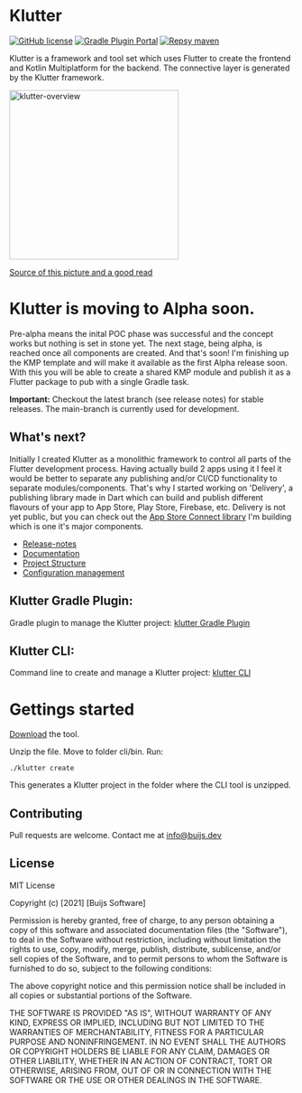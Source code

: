 # Klutter
[![GitHub license](https://img.shields.io/github/license/buijs-dev/klutter)](#License)
[![Gradle Plugin Portal](https://img.shields.io/gradle-plugin-portal/v/dev.buijs.klutter.gradle?color=blueviolet)](https://plugins.gradle.org/plugin/dev.buijs.klutter.gradle)
[![Repsy maven](https://img.shields.io/badge/maven-2022--pre--alpha--5-blue)](https://repsy.io/mvn/buijs-dev/klutter/dev/buijs/klutter/)

Klutter is a framework and tool set which uses Flutter to create the frontend
and Kotlin Multiplatform for the backend. The connective layer is generated
by the Klutter framework.

<img src="https://raw.githubusercontent.com/buijs-dev/klutter/main/docs/klutter.png" alt="klutter-overview" width="300"/>

[Source of this picture and a good read](https://littlegnal.github.io/2019-07-09/kmpp_flutter_en)


# Klutter is moving to Alpha soon.
Pre-alpha means the inital POC phase was successful and the concept works but nothing is set in stone yet. 
The next stage, being alpha, is reached once all components are created. And that's soon! I'm finishing
up the KMP template and will make it available as the first Alpha release soon. With this you will be able
to create a shared KMP module and publish it as a Flutter package to pub with a single Gradle task.

<b>Important:</b> Checkout the latest branch (see release notes) for stable releases.
The main-branch is currently used for development.

## What's next?
Initially I created Klutter as a monolithic framework to control all parts of the Flutter development process.
Having actually build 2 apps using it I feel it would be better to separate any publishing and/or CI/CD 
functionality to separate modules/components. That's why I started working on 'Delivery', a publishing 
library made in Dart which can build and publish different flavours of your app to App Store, Play Store, Firebase, etc.
Delivery is not yet public, but you can check out the [App Store Connect library](https://github.com/buijs-dev/app-store-connect-dart) 
I'm building which is one it's major components.

- [Release-notes](Release-notes.md)
- [Documentation](https://buijs-dev.github.io/klutter/)
- [Project Structure](docs/doc_project_structure.md)
- [Configuration management](docs/doc_configuration_management.md)


## Klutter Gradle Plugin:
Gradle plugin to manage the Klutter project: [klutter Gradle Plugin](https://github.com/buijs-dev/klutter-gradle)

## Klutter CLI:
Command line to create and manage a Klutter project: [klutter CLI](https://github.com/buijs-dev/klutter-cli)

# Gettings started

[Download](https://www.dropbox.com/s/zc1ctg5tdcvu177/klutter-cli-pre-alpha-5.zip) the tool.

Unzip the file. Move to folder cli/bin. Run:

```shell
./klutter create
```

This generates a Klutter project in the folder where the CLI tool is unzipped.

## Contributing
Pull requests are welcome. Contact me at info@buijs.dev

## License
MIT License

Copyright (c) [2021] [Buijs Software]

Permission is hereby granted, free of charge, to any person obtaining a copy
of this software and associated documentation files (the "Software"), to deal
in the Software without restriction, including without limitation the rights
to use, copy, modify, merge, publish, distribute, sublicense, and/or sell
copies of the Software, and to permit persons to whom the Software is
furnished to do so, subject to the following conditions:

The above copyright notice and this permission notice shall be included in all
copies or substantial portions of the Software.

THE SOFTWARE IS PROVIDED "AS IS", WITHOUT WARRANTY OF ANY KIND, EXPRESS OR
IMPLIED, INCLUDING BUT NOT LIMITED TO THE WARRANTIES OF MERCHANTABILITY,
FITNESS FOR A PARTICULAR PURPOSE AND NONINFRINGEMENT. IN NO EVENT SHALL THE
AUTHORS OR COPYRIGHT HOLDERS BE LIABLE FOR ANY CLAIM, DAMAGES OR OTHER
LIABILITY, WHETHER IN AN ACTION OF CONTRACT, TORT OR OTHERWISE, ARISING FROM,
OUT OF OR IN CONNECTION WITH THE SOFTWARE OR THE USE OR OTHER DEALINGS IN THE
SOFTWARE.
